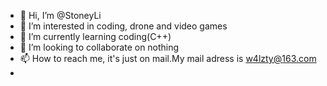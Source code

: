 - 👋 Hi, I’m @StoneyLi
- 👀 I’m interested in coding, drone and video games
- 🌱 I’m currently learning coding(C++)
- 💞️ I’m looking to collaborate on nothing
- 📫 How to reach me, it's just on mail.My mail adress is w4lzty@163.com 
- 
<!---
StoneyleeK/StoneyleeK is a ✨ special ✨ repository because its `README.md` (this file) appears on your GitHub profile.
You can click the Preview link to take a look at your changes.
--->
